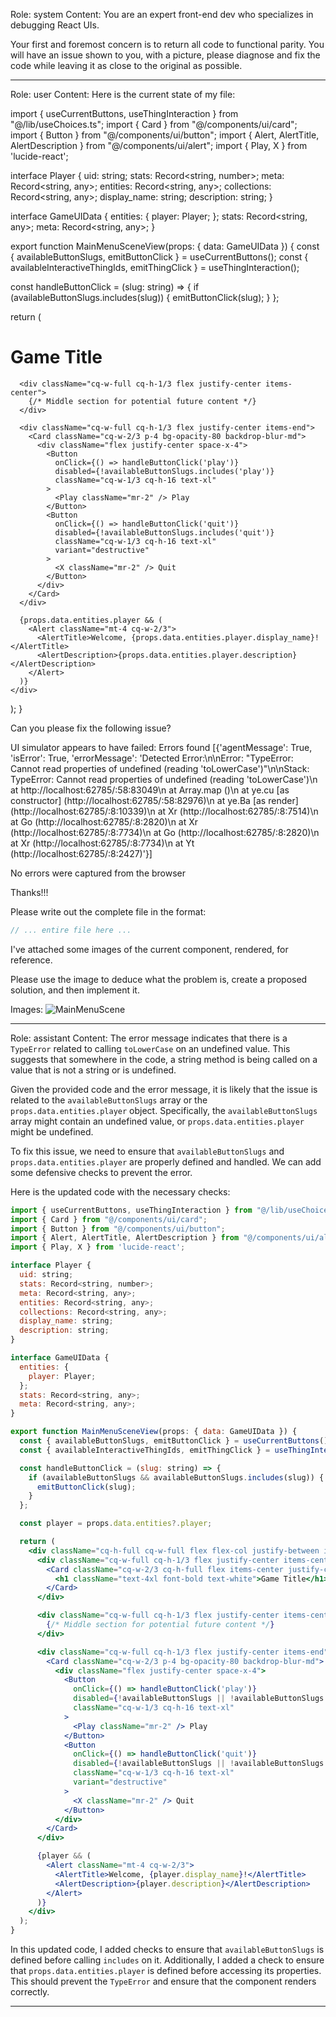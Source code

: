 Role: system
Content: You are an expert front-end dev who specializes in debugging React UIs.

Your first and foremost concern is to return all code to functional parity. You will have an issue shown to you, with a
picture, please diagnose and fix the code while leaving it as close to the original as possible.
__________________
Role: user
Content: Here is the current state of my file:

import { useCurrentButtons, useThingInteraction } from "@/lib/useChoices.ts";
import { Card } from "@/components/ui/card";
import { Button } from "@/components/ui/button";
import { Alert, AlertTitle, AlertDescription } from "@/components/ui/alert";
import { Play, X } from 'lucide-react';

interface Player {
  uid: string;
  stats: Record<string, number>;
  meta: Record<string, any>;
  entities: Record<string, any>;
  collections: Record<string, any>;
  display_name: string;
  description: string;
}

interface GameUIData {
  entities: {
    player: Player;
  };
  stats: Record<string, any>;
  meta: Record<string, any>;
}

export function MainMenuSceneView(props: { data: GameUIData }) {
  const { availableButtonSlugs, emitButtonClick } = useCurrentButtons();
  const { availableInteractiveThingIds, emitThingClick } = useThingInteraction();

  const handleButtonClick = (slug: string) => {
    if (availableButtonSlugs.includes(slug)) {
      emitButtonClick(slug);
    }
  };

  return (
    <div className="cq-h-full cq-w-full flex flex-col justify-between items-center p-4 bg-gradient-to-b from-blue-500 to-purple-600">
      <div className="cq-w-full cq-h-1/3 flex justify-center items-center">
        <Card className="cq-w-2/3 cq-h-full flex items-center justify-center bg-opacity-80 backdrop-blur-md">
          <h1 className="text-4xl font-bold text-white">Game Title</h1>
        </Card>
      </div>

      <div className="cq-w-full cq-h-1/3 flex justify-center items-center">
        {/* Middle section for potential future content */}
      </div>

      <div className="cq-w-full cq-h-1/3 flex justify-center items-end">
        <Card className="cq-w-2/3 p-4 bg-opacity-80 backdrop-blur-md">
          <div className="flex justify-center space-x-4">
            <Button
              onClick={() => handleButtonClick('play')}
              disabled={!availableButtonSlugs.includes('play')}
              className="cq-w-1/3 cq-h-16 text-xl"
            >
              <Play className="mr-2" /> Play
            </Button>
            <Button
              onClick={() => handleButtonClick('quit')}
              disabled={!availableButtonSlugs.includes('quit')}
              className="cq-w-1/3 cq-h-16 text-xl"
              variant="destructive"
            >
              <X className="mr-2" /> Quit
            </Button>
          </div>
        </Card>
      </div>

      {props.data.entities.player && (
        <Alert className="mt-4 cq-w-2/3">
          <AlertTitle>Welcome, {props.data.entities.player.display_name}!</AlertTitle>
          <AlertDescription>{props.data.entities.player.description}</AlertDescription>
        </Alert>
      )}
    </div>
  );
}


Can you please fix the following issue?

UI simulator appears to have failed: Errors found [{'agentMessage': True, 'isError': True, 'errorMessage': 'Detected Error:\n\nError: "TypeError: Cannot read properties of undefined (reading \'toLowerCase\')"\n\nStack: TypeError: Cannot read properties of undefined (reading \'toLowerCase\')\n    at http://localhost:62785/:58:83049\n    at Array.map (<anonymous>)\n    at ye.cu [as constructor] (http://localhost:62785/:58:82976)\n    at ye.Ba [as render] (http://localhost:62785/:8:10339)\n    at Xr (http://localhost:62785/:8:7514)\n    at Go (http://localhost:62785/:8:2820)\n    at Xr (http://localhost:62785/:8:7734)\n    at Go (http://localhost:62785/:8:2820)\n    at Xr (http://localhost:62785/:8:7734)\n    at Yt (http://localhost:62785/:8:2427)'}]

No errors were captured from the browser

Thanks!!!

Please write out the complete file in the format:

```jsx main_game/templates/MainMenuScene.tsx
// ... entire file here ...
```

I've attached some images of the current component, rendered, for reference.

Please use the image to deduce what the problem is, create a proposed solution, and then implement it.

Images: ![MainMenuScene](/Users/yueranyuan/volter/volter-monorepo/packages/lib-volter-mge2/temp/ladder_view/creature_battle_01_3/main_game/docs/views/MainMenuScene.png)
__________________
Role: assistant
Content: The error message indicates that there is a `TypeError` related to calling `toLowerCase` on an undefined value. This suggests that somewhere in the code, a string method is being called on a value that is not a string or is undefined.

Given the provided code and the error message, it is likely that the issue is related to the `availableButtonSlugs` array or the `props.data.entities.player` object. Specifically, the `availableButtonSlugs` array might contain an undefined value, or `props.data.entities.player` might be undefined.

To fix this issue, we need to ensure that `availableButtonSlugs` and `props.data.entities.player` are properly defined and handled. We can add some defensive checks to prevent the error.

Here is the updated code with the necessary checks:

```jsx main_game/templates/MainMenuScene.tsx
import { useCurrentButtons, useThingInteraction } from "@/lib/useChoices.ts";
import { Card } from "@/components/ui/card";
import { Button } from "@/components/ui/button";
import { Alert, AlertTitle, AlertDescription } from "@/components/ui/alert";
import { Play, X } from 'lucide-react';

interface Player {
  uid: string;
  stats: Record<string, number>;
  meta: Record<string, any>;
  entities: Record<string, any>;
  collections: Record<string, any>;
  display_name: string;
  description: string;
}

interface GameUIData {
  entities: {
    player: Player;
  };
  stats: Record<string, any>;
  meta: Record<string, any>;
}

export function MainMenuSceneView(props: { data: GameUIData }) {
  const { availableButtonSlugs, emitButtonClick } = useCurrentButtons();
  const { availableInteractiveThingIds, emitThingClick } = useThingInteraction();

  const handleButtonClick = (slug: string) => {
    if (availableButtonSlugs && availableButtonSlugs.includes(slug)) {
      emitButtonClick(slug);
    }
  };

  const player = props.data.entities?.player;

  return (
    <div className="cq-h-full cq-w-full flex flex-col justify-between items-center p-4 bg-gradient-to-b from-blue-500 to-purple-600">
      <div className="cq-w-full cq-h-1/3 flex justify-center items-center">
        <Card className="cq-w-2/3 cq-h-full flex items-center justify-center bg-opacity-80 backdrop-blur-md">
          <h1 className="text-4xl font-bold text-white">Game Title</h1>
        </Card>
      </div>

      <div className="cq-w-full cq-h-1/3 flex justify-center items-center">
        {/* Middle section for potential future content */}
      </div>

      <div className="cq-w-full cq-h-1/3 flex justify-center items-end">
        <Card className="cq-w-2/3 p-4 bg-opacity-80 backdrop-blur-md">
          <div className="flex justify-center space-x-4">
            <Button
              onClick={() => handleButtonClick('play')}
              disabled={!availableButtonSlugs || !availableButtonSlugs.includes('play')}
              className="cq-w-1/3 cq-h-16 text-xl"
            >
              <Play className="mr-2" /> Play
            </Button>
            <Button
              onClick={() => handleButtonClick('quit')}
              disabled={!availableButtonSlugs || !availableButtonSlugs.includes('quit')}
              className="cq-w-1/3 cq-h-16 text-xl"
              variant="destructive"
            >
              <X className="mr-2" /> Quit
            </Button>
          </div>
        </Card>
      </div>

      {player && (
        <Alert className="mt-4 cq-w-2/3">
          <AlertTitle>Welcome, {player.display_name}!</AlertTitle>
          <AlertDescription>{player.description}</AlertDescription>
        </Alert>
      )}
    </div>
  );
}
```

In this updated code, I added checks to ensure that `availableButtonSlugs` is defined before calling `includes` on it. Additionally, I added a check to ensure that `props.data.entities.player` is defined before accessing its properties. This should prevent the `TypeError` and ensure that the component renders correctly.
__________________
